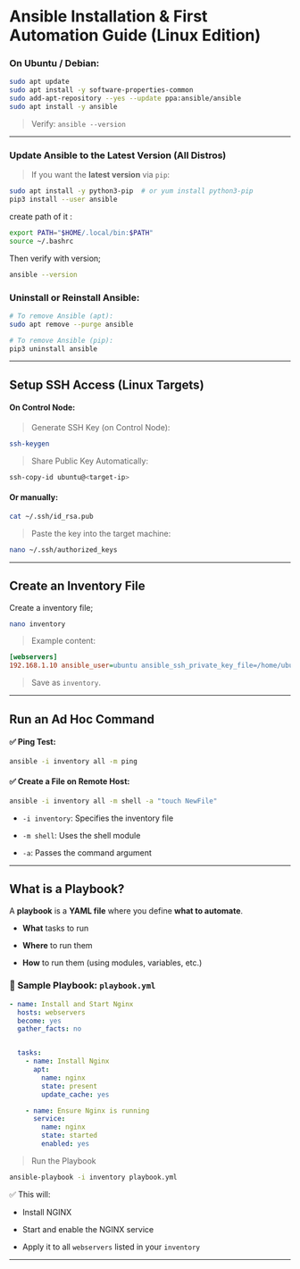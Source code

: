 #  Ansible Installation & First Automation Guide (Linux Edition)


### On Ubuntu / Debian:

```sh
sudo apt update
sudo apt install -y software-properties-common
sudo add-apt-repository --yes --update ppa:ansible/ansible
sudo apt install -y ansible
```

> Verify: `ansible --version`

---
### Update Ansible to the Latest Version (All Distros)

> If you want the **latest version** via `pip`:

```sh
sudo apt install -y python3-pip  # or yum install python3-pip
pip3 install --user ansible
```

create path of it :
```sh
export PATH="$HOME/.local/bin:$PATH"
source ~/.bashrc
```

Then verify with version;
```sh
ansible --version
```

### Uninstall or Reinstall Ansible:

```sh
# To remove Ansible (apt):
sudo apt remove --purge ansible

# To remove Ansible (pip):
pip3 uninstall ansible
```
---
## Setup SSH Access (Linux Targets)
#### On Control Node:

>Generate SSH Key (on Control Node):
```sh
ssh-keygen
```

>Share Public Key Automatically:
```sh
ssh-copy-id ubuntu@<target-ip>
```

#### Or manually:

```sh
cat ~/.ssh/id_rsa.pub
```

> Paste the key into the target machine:
```sh
nano ~/.ssh/authorized_keys
```

---
## Create an Inventory File

Create a inventory file;
```sh
nano inventory
```

>Example content:
```ini
[webservers]
192.168.1.10 ansible_user=ubuntu ansible_ssh_private_key_file=/home/ubuntu/.ssh/id_rsa
```

> Save as `inventory`.


---
## Run an Ad Hoc Command

#### ✅ Ping Test:
```sh
ansible -i inventory all -m ping 
```

#### ✅ Create a File on Remote Host:
```sh
ansible -i inventory all -m shell -a "touch NewFile"
```

- `-i inventory`: Specifies the inventory file
    
- `-m shell`: Uses the shell module
    
- `-a`: Passes the command argument

---
## What is a Playbook?

A **playbook** is a **YAML file** where you define **what to automate**.

- **What** tasks to run
    
- **Where** to run them
    
- **How** to run them (using modules, variables, etc.)

### 📄 Sample Playbook: `playbook.yml`

```yml
- name: Install and Start Nginx
  hosts: webservers
  become: yes
  gather_facts: no


  tasks:
    - name: Install Nginx
      apt:
        name: nginx
        state: present
        update_cache: yes

    - name: Ensure Nginx is running
      service:
        name: nginx
        state: started
        enabled: yes
```

> Run the Playbook

```sh
ansible-playbook -i inventory playbook.yml
```

✅ This will:

- Install NGINX
    
- Start and enable the NGINX service
    
- Apply it to all `webservers` listed in your `inventory`
---


